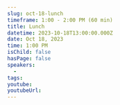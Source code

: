 ```yaml
---
slug: oct-18-lunch
timeframe: 1:00 - 2:00 PM (60 min)
title: Lunch
datetime: 2023-10-18T13:00:00.000Z
date: Oct 18, 2023
time: 1:00 PM
isChild: false
hasPage: false
speakers:
  -
tags:
youtube:
youtubeUrl:
---
```

